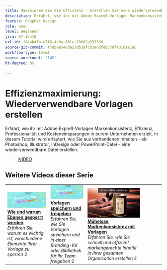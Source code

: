 ```yaml
---
title: Maximieren Sie die Effizienz - Erstellen Sie eine wiederverwendbare Vorlage
description: Erfahrt, wie ihr mit Adobe Expreß-Vorlagen Markenkonsistenz, Effizienz, Professionalität und Kosteneinsparungen in eurem Unternehmen erzielt.
feature: Graphic Design
role: User
level: Beginner
jira: KT-13410
exl-id: f044b41b-e7f8-4c0a-86fe-83b82a332334
source-git-commit: f7eb9a548da23db3afcb3e6dfeb378f40181e1e0
workflow-type: tm+mt
source-wordcount: '142'
ht-degree: 0%

---
```


# Effizienzmaximierung: Wiederverwendbare Vorlagen erstellen

Erfahrt, wie ihr mit Adobe Expreß-Vorlagen Markenkonsistenz, Effizienz, Professionalität und Kosteneinsparungen in eurem Unternehmen erzielt. In diesem Tutorial wird erläutert, wie Sie aus vorhandenen Inhalten - ob Photoshop, Illustrator, InDesign oder PowerPoint-Datei - eine wiederverwendbare Datei erstellen.

>[!VIDEO](https://video.tv.adobe.com/v/3420208?quality=12&learn=on&hidetitle=true)

## Weitere Videos dieser Serie

<table style="table-layout:fixed">
<tr>
    <td>
        <a href="lock-layers.md">
            <img alt="Sperren von Ebenen (Anleitung und Gründe)" src="assets/lock-layers.png" />
        </a>
        <div>
            <a href="lock-layers.md"><strong>Wie und warum Ebenen gesperrt werden</strong></a>
            </div>
            <em>Erfahren Sie, warum es wichtig ist, verschiedene Elemente Ihrer Vorlage zu sperren</em>
            2<br>
    </td>
    <td>
         <a href="share-templates.md">
            <img alt="Vorlagen speichern und freigeben" src="assets/share-templates.png" />
         </a>
         <div>
         <a href="share-templates.md"><strong>Vorlagen speichern und freigeben</strong></a>
         </div>
         <em>Erfahren Sie, wie Sie Vorlagen speichern und in einer Branding-Kit oder Bibliothek für Ihr Team freigeben</em>
         2<br>
   </td>
   <td>
         <a href="use-templates.md">
            <img alt="Einfache Markenkonsistenz mit Vorlagen." src="assets/use-templates.png" />
         </a>
         <div>
         <a href="use-templates.md"><strong>Mühelose Markenkonsistenz mit Vorlagen</strong></a>
         </div>
         <em>Erfahren Sie, wie Sie schnell und effizient markengerechte Inhalte in Ihrer gesamten Organisation erstellen</em>
         2<br>
   </td>
    <td>
      <img alt="Spacer" src="../assets/Whitespacer.png" />
      <div>
      <br>
    </td>
</tr>
</table>

